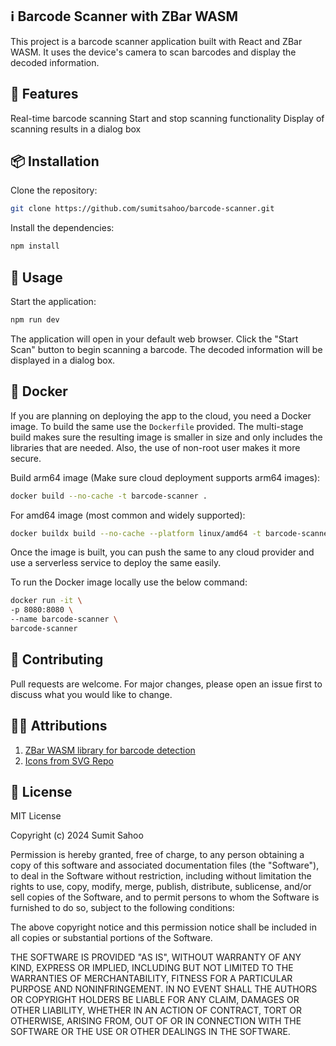 ## ℹ️ Barcode Scanner with ZBar WASM

This project is a barcode scanner application built with React and ZBar WASM. It uses the device's camera to scan barcodes and display the decoded information.

## 📖 Features

Real-time barcode scanning
Start and stop scanning functionality
Display of scanning results in a dialog box

## 📦 Installation

Clone the repository:

```bash
git clone https://github.com/sumitsahoo/barcode-scanner.git
```

Install the dependencies:

```bash
npm install
```

## 📖 Usage

Start the application:

```bash
npm run dev
```

The application will open in your default web browser. Click the "Start Scan" button to begin scanning a barcode. The decoded information will be displayed in a dialog box.

## 🚢 Docker

If you are planning on deploying the app to the cloud, you need a Docker image. To build the same use the `Dockerfile` provided. The multi-stage build makes sure the resulting image is smaller in size and only includes the libraries that are needed. Also, the use of non-root user makes it more secure.<br>

Build arm64 image (Make sure cloud deployment supports arm64 images):

```bash
docker build --no-cache -t barcode-scanner .
```

For amd64 image (most common and widely supported):

```bash
docker buildx build --no-cache --platform linux/amd64 -t barcode-scanner .
```

Once the image is built, you can push the same to any cloud provider and use a serverless service to deploy the same easily.

To run the Docker image locally use the below command:

```bash
docker run -it \
-p 8080:8080 \
--name barcode-scanner \
barcode-scanner
```

## 💼 Contributing

Pull requests are welcome. For major changes, please open an issue first to discuss what you would like to change.

## 🙏🏻 Attributions

1. <a href="https://github.com/undecaf/zbar-wasm" title="zbar wasm">ZBar WASM library for barcode detection</a><br>
2. <a href="https://www.svgrepo.com/" title="svg icons">Icons from SVG Repo</a>

## 📜 License

MIT License

Copyright (c) 2024 Sumit Sahoo

Permission is hereby granted, free of charge, to any person obtaining a copy of this software and associated documentation files (the "Software"), to deal in the Software without restriction, including without limitation the rights to use, copy, modify, merge, publish, distribute, sublicense, and/or sell copies of the Software, and to permit persons to whom the Software is furnished to do so, subject to the following conditions:

The above copyright notice and this permission notice shall be included in all copies or substantial portions of the Software.

THE SOFTWARE IS PROVIDED "AS IS", WITHOUT WARRANTY OF ANY KIND, EXPRESS OR IMPLIED, INCLUDING BUT NOT LIMITED TO THE WARRANTIES OF MERCHANTABILITY, FITNESS FOR A PARTICULAR PURPOSE AND NONINFRINGEMENT. IN NO EVENT SHALL THE AUTHORS OR COPYRIGHT HOLDERS BE LIABLE FOR ANY CLAIM, DAMAGES OR OTHER LIABILITY, WHETHER IN AN ACTION OF CONTRACT, TORT OR OTHERWISE, ARISING FROM, OUT OF OR IN CONNECTION WITH THE SOFTWARE OR THE USE OR OTHER DEALINGS IN THE SOFTWARE.
